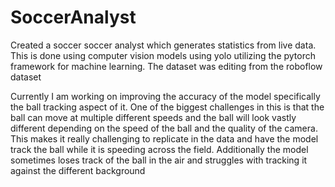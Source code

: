 # SoccerAnalyst

Created a soccer soccer analyst which generates statistics from live data. This is done using computer vision models using yolo utilizing the pytorch framework for machine learning. The dataset was editing from the roboflow dataset

Currently I am working on improving the accuracy of the model specifically the ball tracking aspect of it. One of the biggest challenges in this is that the ball can move at multiple different speeds and the ball will look vastly different depending on the speed of the ball and the quality of the camera. This makes it really challenging to replicate in the data and have the model track the ball while it is speeding across the field. Additionally the model sometimes loses track of the ball in the air and struggles with tracking it against the different background
